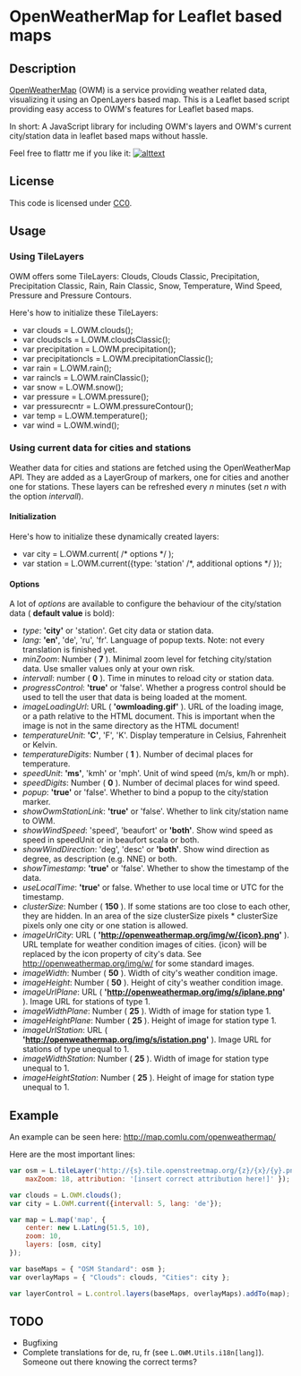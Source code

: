 # OpenWeatherMap for Leaflet based maps

## Description
[OpenWeatherMap](http://openweathermap.org/) (OWM) is a service providing weather related data, visualizing it using an OpenLayers based map. This is a Leaflet based script providing easy access to OWM's features for Leaflet based maps.

In short: A JavaScript library for including OWM's layers and OWM's current city/station data in leaflet based maps without hassle.

Feel free to flattr me if you like it: [![alttext](http://api.flattr.com/button/flattr-badge-large.png)](http://flattr.com/thing/1193685/)

## License

This code is licensed under [CC0](http://creativecommons.org/publicdomain/zero/1.0/ "Creative Commons Zero - Public Domain").

## Usage

### Using TileLayers

OWM offers some TileLayers: Clouds, Clouds Classic, Precipitation, Precipitation Classic, Rain, Rain Classic, Snow, Temperature, Wind Speed, Pressure and Pressure Contours.

Here's how to initialize these TileLayers:

* var clouds = L.OWM.clouds();
* var cloudscls = L.OWM.cloudsClassic();
* var precipitation = L.OWM.precipitation();
* var precipitationcls = L.OWM.precipitationClassic();
* var rain = L.OWM.rain();
* var raincls = L.OWM.rainClassic();
* var snow = L.OWM.snow();
* var pressure = L.OWM.pressure();
* var pressurecntr = L.OWM.pressureContour();
* var temp = L.OWM.temperature();
* var wind = L.OWM.wind();

### Using current data for cities and stations

Weather data for cities and stations are fetched using the OpenWeatherMap API. They are added as a LayerGroup of markers, one for cities and another one for stations. These layers can be refreshed every *n* minutes (set *n* with the option *intervall*).

#### Initialization

Here's how to initialize these dynamically created layers:

* var city = L.OWM.current( /* options */ );
* var station = L.OWM.current({type: 'station' /*, additional options */ });

#### Options

A lot of *options* are available to configure the behaviour of the city/station data ( **default value** is bold):

* *type*: **'city'** or 'station'. Get city data or station data.
* *lang*: **'en'**, 'de', 'ru', 'fr'. Language of popup texts. Note: not every translation is finished yet.
* *minZoom*: Number ( **7** ). Minimal zoom level for fetching city/station data. Use smaller values only at your own risk.
* *intervall*: number ( **0** ). Time in minutes to reload city or station data.
* *progressControl*: **'true'** or 'false'. Whether a progress control should be used to tell the user that data is being loaded at the moment.
* *imageLoadingUrl*: URL ( **'owmloading.gif'** ). URL of the loading image, or a path relative to the HTML document. This is important when the image is not in the same directory as the HTML document!
* *temperatureUnit*: **'C'**, 'F', 'K'. Display temperature in Celsius, Fahrenheit or Kelvin.
* *temperatureDigits*: Number ( **1** ). Number of decimal places for temperature.
* *speedUnit*: **'ms'**, 'kmh' or 'mph'. Unit of wind speed (m/s, km/h or mph).
* *speedDigits*: Number ( **0** ). Number of decimal places for wind speed.
* *popup*: **'true'** or 'false'. Whether to bind a popup to the city/station marker.
* *showOwmStationLink*: **'true'** or 'false'. Whether to link city/station name to OWM.
* *showWindSpeed*: 'speed', 'beaufort' or **'both'**. Show wind speed as speed in speedUnit or in beaufort scala or both.
* *showWindDirection*: 'deg', 'desc' or **'both'**. Show wind direction as degree, as description (e.g. NNE) or both.
* *showTimestamp*: **'true'** or 'false'. Whether to show the timestamp of the data.
* *useLocalTime*: **'true'** or false. Whether to use local time or UTC for the timestamp.
* *clusterSize*: Number ( **150** ). If some stations are too close to each other, they are hidden. In an area of the size clusterSize pixels * clusterSize pixels only one city or one station is allowed.
* *imageUrlCity*: URL ( **'http://openweathermap.org/img/w/{icon}.png'** ). URL template for weather condition images of cities. {icon} will be replaced by the icon property of city's data. See http://openweathermap.org/img/w/ for some standard images.
* *imageWidth*: Number ( **50** ). Width of city's weather condition image.
* *imageHeight*: Number ( **50** ). Height of city's weather condition image.
* *imageUrlPlane*: URL ( **'http://openweathermap.org/img/s/iplane.png'** ). Image URL for stations of type 1.
* *imageWidthPlane*: Number ( **25** ). Width of image for station type 1.
* *imageHeightPlane*: Number ( **25** ). Height of image for station type 1.
* *imageUrlStation*: URL ( **'http://openweathermap.org/img/s/istation.png'** ). Image URL for stations of type unequal to 1.
* *imageWidthStation*: Number ( **25** ). Width of image for station type unequal to 1.
* *imageHeightStation*: Number ( **25** ). Height of image for station type unequal to 1.

## Example

An example can be seen here: http://map.comlu.com/openweathermap/

Here are the most important lines:

```js
var osm = L.tileLayer('http://{s}.tile.openstreetmap.org/{z}/{x}/{y}.png', {
	maxZoom: 18, attribution: '[insert correct attribution here!]' });

var clouds = L.OWM.clouds();
var city = L.OWM.current({intervall: 5, lang: 'de'});

var map = L.map('map', {
	center: new L.LatLng(51.5, 10),
	zoom: 10,
	layers: [osm, city]
});

var baseMaps = { "OSM Standard": osm };
var overlayMaps = { "Clouds": clouds, "Cities": city };

var layerControl = L.control.layers(baseMaps, overlayMaps).addTo(map);
```

## TODO

* Bugfixing
* Complete translations for de, ru, fr (see `L.OWM.Utils.i18n[lang]`). Someone out there knowing the correct terms?
